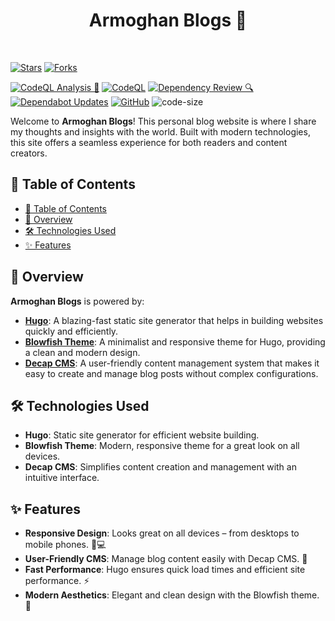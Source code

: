 <h1 align="center">Armoghan Blogs 🚀</h1>
<br>

[![Stars](https://img.shields.io/github/stars/Armoghan-Blogs/Armoghan-Blogs?style=social)](https://github.com/Armoghan-Blogs/Armoghan-Blogs)
[![Forks](https://img.shields.io/github/forks/Armoghan-Blogs/Armoghan-Blogs?style=social)](https://github.com/Armoghan-Blogs/Armoghan-Blogs)

[![CodeQL Analysis 🧩](https://github.com/Armoghan-Blogs/Armoghan-Blogs/actions/workflows/codeql-analysis.yml/badge.svg)](https://github.com/Armoghan-Blogs/Armoghan-Blogs/actions/workflows/codeql-analysis.yml)
[![CodeQL](https://github.com/Armoghan-Blogs/Armoghan-Blogs/actions/workflows/github-code-scanning/codeql/badge.svg)](https://github.com/Armoghan-Blogs/Armoghan-Blogs/actions/workflows/github-code-scanning/codeql)
[![Dependency Review 🔍](https://github.com/Armoghan-Blogs/Armoghan-Blogs/actions/workflows/dependency-review.yml/badge.svg)](https://github.com/Armoghan-Blogs/Armoghan-Blogs/actions/workflows/dependency-review.yml)
[![Dependabot Updates](https://github.com/Armoghan-Blogs/Armoghan-Blogs/actions/workflows/dependabot/dependabot-updates/badge.svg)](https://github.com/Armoghan-Blogs/Armoghan-Blogs/actions/workflows/dependabot/dependabot-updates)
[![GitHub](https://img.shields.io/github/license/Armoghan-Blogs/Armoghan-Blogs)](https://github.com/Armoghan-Blogs/Armoghan-Blogs/blob/main/LICENSE)
![code-size](https://img.shields.io/github/languages/code-size/Armoghan-Blogs/Armoghan-Blogs)

Welcome to **Armoghan Blogs**! This personal blog website is where I share my thoughts and insights with the world. Built with modern technologies, this site offers a seamless experience for both readers and content creators.

## 🌟 Table of Contents

- [🌟 Table of Contents](#-table-of-contents)
- [🌟 Overview](#-overview)
- [🛠️ Technologies Used](#️-technologies-used)
- [✨ Features](#-features)

## 🌟 Overview

**Armoghan Blogs** is powered by:

- **[Hugo](https://gohugo.io/)**: A blazing-fast static site generator that helps in building websites quickly and efficiently.
- **[Blowfish Theme](https://github.com/nunocoracao/blowfish)**: A minimalist and responsive theme for Hugo, providing a clean and modern design.
- **[Decap CMS](https://www.decapcms.org/)**: A user-friendly content management system that makes it easy to create and manage blog posts without complex configurations.

## 🛠️ Technologies Used

- **Hugo**: Static site generator for efficient website building.
- **Blowfish Theme**: Modern, responsive theme for a great look on all devices.
- **Decap CMS**: Simplifies content creation and management with an intuitive interface.

## ✨ Features

- **Responsive Design**: Looks great on all devices – from desktops to mobile phones. 📱💻
- **User-Friendly CMS**: Manage blog content easily with Decap CMS. 📝
- **Fast Performance**: Hugo ensures quick load times and efficient site performance. ⚡
- **Modern Aesthetics**: Elegant and clean design with the Blowfish theme. 🎨
